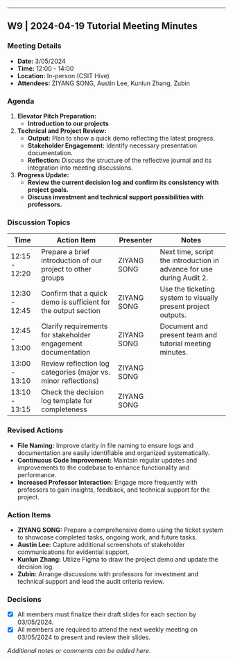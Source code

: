---

## W9 | 2024-04-19 Tutorial Meeting Minutes

### Meeting Details
- **Date:** 3/05/2024
- **Time:** 12:00 - 14:00
- **Location:** In-person (CSIT Hive)
- **Attendees:** ZIYANG SONG, Austin Lee, Kunlun Zhang, Zubin

### Agenda

1. **Elevator Pitch Preparation:**
   - **Introduction to our projects**
2. **Technical and Project Review:**
   - **Output:** Plan to show a quick demo reflecting the latest progress.
   - **Stakeholder Engagement:** Identify necessary presentation documentation.
   - **Reflection:** Discuss the structure of the reflective journal and its integration into meeting discussions.
3. **Progress Update:**
   - **Review the current decision log and confirm its consistency with project goals.**
   - **Discuss investment and technical support possibilities with professors.**

### Discussion Topics
| Time         | Action Item                                               | Presenter   | Notes      |
|--------------|-----------------------------------------------------------|-------------|------------|
| 12:15 - 12:20 | Prepare a brief introduction of our project to other groups | ZIYANG SONG | Next time, script the introduction in advance for use during Audit 2. |
| 12:30 - 12:45 | Confirm that a quick demo is sufficient for the output section | ZIYANG SONG | Use the ticketing system to visually present project outputs. |
| 12:45 - 13:00 | Clarify requirements for stakeholder engagement documentation | ZIYANG SONG | Document and present team and tutorial meeting minutes. |
| 13:00 - 13:10 | Review reflection log categories (major vs. minor reflections) | ZIYANG SONG | |
| 13:10 - 13:15 | Check the decision log template for completeness          | ZIYANG SONG | |

### Revised Actions
- **File Naming:** Improve clarity in file naming to ensure logs and documentation are easily identifiable and organized systematically.
- **Continuous Code Improvement:** Maintain regular updates and improvements to the codebase to enhance functionality and performance.
- **Increased Professor Interaction:** Engage more frequently with professors to gain insights, feedback, and technical support for the project.

### Action Items
- **ZIYANG SONG:** Prepare a comprehensive demo using the ticket system to showcase completed tasks, ongoing work, and future tasks.
- **Austin Lee:** Capture additional screenshots of stakeholder communications for evidential support.
- **Kunlun Zhang:** Utilize Figma to draw the project demo and update the decision log.
- **Zubin:** Arrange discussions with professors for investment and technical support and lead the audit criteria review.

### Decisions
- [x] All members must finalize their draft slides for each section by 03/05/2024.
- [x] All members are required to attend the next weekly meeting on 03/05/2024 to present and review their slides.

*Additional notes or comments can be added here.*
